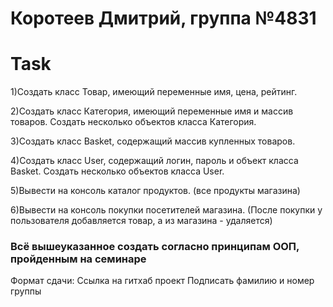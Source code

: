 # Коротеев Дмитрий, группа №4831
# Task
1)Создать класс Товар, имеющий переменные имя, цена, рейтинг.

2)Создать класс Категория, имеющий переменные имя и массив товаров. Создать несколько объектов класса Категория.

3)Создать класс Basket, содержащий массив купленных товаров.

4)Создать класс User, содержащий логин, пароль и объект класса Basket. Создать несколько объектов класса User.

5)Вывести на консоль каталог продуктов. (все продукты магазина)

6)Вывести на консоль покупки посетителей магазина. (После покупки у пользователя добавляется товар, а из магазина - удаляется)

### Всё вышеуказанное создать согласно принципам ООП, пройденным на семинаре

Формат сдачи:
Ссылка на гитхаб проект
Подписать фамилию и номер группы
